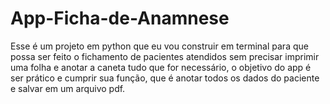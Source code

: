 # App-Ficha-de-Anamnese
Esse é um projeto em python que eu vou construir em terminal para que possa ser feito o fichamento de pacientes atendidos sem precisar imprimir uma folha e anotar a caneta tudo que for necessário, o objetivo do app é ser prático e cumprir sua função, que é anotar todos os dados do paciente e salvar em um arquivo pdf.
